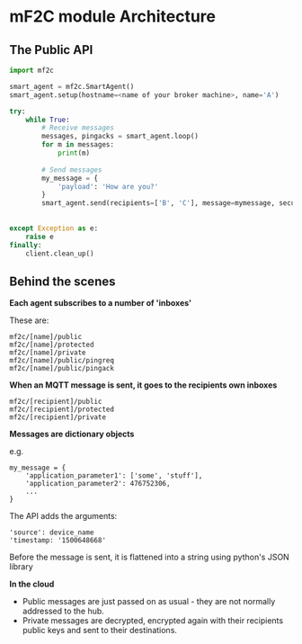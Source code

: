 # mF2C module Architecture

## The Public API
```python
import mf2c

smart_agent = mf2c.SmartAgent()
smart_agent.setup(hostname=<name of your broker machine>, name='A')

try:
	while True:
		# Receive messages
		messages, pingacks = smart_agent.loop()
		for m in messages:
			print(m)
		
		# Send messages
		my_message = {
			'payload': 'How are you?'
		}
		smart_agent.send(recipients=['B', 'C'], message=mymessage, security=0)
		
		
except Exception as e:
	raise e
finally:
	client.clean_up()
```
	
## Behind the scenes

**Each agent subscribes to a number of 'inboxes'**

These are:
```
mf2c/[name]/public
mf2c/[name]/protected
mf2c/[name]/private
mf2c/[name]/public/pingreq
mf2c/[name]/public/pingack
```

**When an MQTT message is sent, it goes to the recipients own inboxes**
```
mf2c/[recipient]/public
mf2c/[recipient]/protected
mf2c/[recipient]/private
```

**Messages are dictionary objects**

e.g.
```
my_message = {
	'application_parameter1': ['some', 'stuff'],
	'application_parameter2': 476752306,
	...
}
```
The API adds the arguments:
```
'source': device_name
'timestamp: '1500648668'
```
Before the message is sent, it is flattened into a string using python's JSON library

**In the cloud**

- Public messages are just passed on as usual - they are not normally addressed to the hub.
- Private messages are decrypted, encrypted again with their recipients public keys and sent to their destinations.
